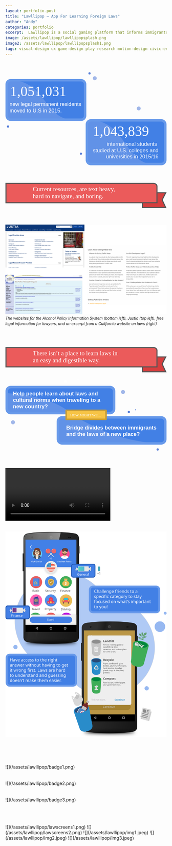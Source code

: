 ```yaml
---
layout: portfolio-post
title: "Lawllipop — App For Learning Foreign Laws"
author: "Andy"
categories: portfolio
excerpt:  Lawllipop is a social gaming platform that informs immigrants of important laws and regional customs. Play with your friends to learn about the essential information you need when traveling to a foreign country.
image: /assets/lawllipop/lawllipopsplash.png
image2: /assets/lawllipop/lawllipopsplash1.png
tags: visual-design ux game-design play research motion-design civic-engagement college
---
```


<br>
<br>
<svg width="734px" height="422px" viewBox="0 0 734 422" version="1.1" xmlns="http://www.w3.org/2000/svg" xmlns:xlink="http://www.w3.org/1999/xlink">
    <!-- Generator: Sketch 49.3 (51167) - http://www.bohemiancoding.com/sketch -->
    <desc>Created with Sketch.</desc>
    <defs></defs>
    <g id="Page-1" stroke="none" stroke-width="1" fill="none" fill-rule="evenodd">
        <g id="Artboard-2">
            <rect id="Mask" fill="#4280E5" x="371" y="218" width="357" height="198" rx="18"></rect>
            <path d="M383.92174,216.006399 C552.997035,220.159159 539.997242,417 677.995043,417 C815.992843,417 418.321972,417 389.655112,417 C360.988251,417 367.677185,345.459905 367.677185,280.733152 C367.677185,216.006399 380.102074,215.912582 383.92174,216.006399 Z" id="Path-15" fill="#A2B8EA" opacity="0.319746377"></path>
            <rect id="Mask" stroke="#6799EA" stroke-width="11" x="371" y="218" width="357" height="198" rx="18"></rect>
            <text id="1,051,031-copy" font-family="ArialRoundedMTBold, Arial Rounded MT Bold" font-size="64" font-weight="normal" fill="#FFFFFF">
                <tspan x="397.71875" y="288">1,043,839</tspan>
            </text>
            <text id="new-legal-permanent-copy" font-family="Helvetica" font-size="24" font-weight="normal" fill="#FFFFFF">
                <tspan x="462.179688" y="333"> international students</tspan>
                <tspan x="398.148438" y="362">studied at U.S. colleges and </tspan>
                <tspan x="458.183594" y="391">universities in 2015/16</tspan>
            </text>
            <circle id="Oval-4-Copy-32" fill="#587FD9" cx="344" cy="369" r="5"></circle>
            <rect id="Mask" fill="#4280E5" x="6" y="36" width="357" height="179" rx="18"></rect>
            <path d="M18.9217396,34.0057942 C187.997035,37.766005 174.997242,216 312.995043,216 C450.992843,216 53.321972,216 24.6551117,216 C-4.01174859,216 2.67718547,151.222401 2.67718547,92.6140978 C2.67718547,34.0057942 15.1020745,33.9208454 18.9217396,34.0057942 Z" id="Path-15" fill="#A2B8EA" opacity="0.319746377"></path>
            <rect id="Mask" stroke="#6799EA" stroke-width="11" x="6" y="36" width="357" height="179" rx="18"></rect>
            <text id="1,051,031" font-family="ArialRoundedMTBold, Arial Rounded MT Bold" font-size="64" font-weight="normal" fill="#FFFFFF">
                <tspan x="21" y="108">1,051,031</tspan>
            </text>
            <text id="new-legal-permanent" font-family="Helvetica" font-size="24" font-weight="normal" fill="#FFFFFF">
                <tspan x="19" y="153">new legal permanent residents </tspan>
                <tspan x="19" y="182">moved to U.S in 2015.</tspan>
            </text>
            <circle id="Oval-4-Copy-28" fill="#587FD9" cx="383" cy="5" r="5"></circle>
            <circle id="Oval-4-Copy-29" fill="#587FD9" opacity="0.557404891" cx="407" cy="27" r="9"></circle>
            <circle id="Oval-4-Copy-30" fill="#587FD9" cx="12" cy="246" r="5"></circle>
            <circle id="Oval-4-Copy-31" fill="#587FD9" opacity="0.557404891" cx="607" cy="164" r="9"></circle>
        </g>
    </g>
</svg>

<br>
<br>
<br>
<!-- # **“** -->

<!-- #### I know so little, I just wish I knew more about how my taxes work, what my legal housing and labor rights are.
<Br>
*Druyvee* — **International Student** -->

<br>

<svg width="535px" height="84px" viewBox="0 0 535 84" version="1.1" xmlns="http://www.w3.org/2000/svg" xmlns:xlink="http://www.w3.org/1999/xlink">
    <!-- Generator: Sketch 49.3 (51167) - http://www.bohemiancoding.com/sketch -->
    <desc>Created with Sketch.</desc>
    <defs></defs>
    <g id="Page-1" stroke="none" stroke-width="1" fill="none" fill-rule="evenodd">
        <g id="Artboard-Copy" transform="translate(-46.000000, -33.000000)">
            <polygon id="Fill-2" stroke="#555555" stroke-width="3.6" fill="#D73E3E" points="578 66 544.16697 66 544.16697 96.1173819 501 95.5371697 501 115 578 115 566.159168 89.4361877"></polygon>
            <path d="M549,57.4021867 L549,44.5984896 C549,39.2972053 543.706624,35 537.174773,35 L59.8252269,35 C59.8252269,35 55.8834846,35 48,35 L48,99 L549,99 L549,57.4021867 Z" id="Fill-3" stroke="#555555" stroke-width="3.6" fill="#EB5B5B"></path>
            <text id="Current-resources,-a" font-family="ArialRoundedMTBold, Arial Rounded MT Bold" font-size="20.4" font-weight="normal" fill="#FFFFFF">
                <tspan x="137" y="61">Current resources, are text heavy, </tspan>
                <tspan x="137" y="84">hard to navigate, and boring.</tspan>
            </text>
        </g>
    </g>
</svg>
<br>
<br>
<br>


![](/assets/lawllipop/Group.png)
<small>_The websites for the Alcohol Policy Information System (bottom left), Justia (top left), free legal information for lawyers, and an excerpt from a California website on laws (right)_</small>
<br>
<br>
<br>
<br>

<svg width="535px" height="84px" viewBox="0 0 535 84" version="1.1" xmlns="http://www.w3.org/2000/svg" xmlns:xlink="http://www.w3.org/1999/xlink">
    <!-- Generator: Sketch 49.3 (51167) - http://www.bohemiancoding.com/sketch -->
    <desc>Created with Sketch.</desc>
    <defs></defs>
    <g id="Page-1" stroke="none" stroke-width="1" fill="none" fill-rule="evenodd">
        <g id="Artboard" transform="translate(-46.000000, -33.000000)">
            <polygon id="Fill-2" stroke="#555555" stroke-width="3.6" fill="#D73E3E" points="578 66 544.16697 66 544.16697 96.1173819 501 95.5371697 501 115 578 115 566.159168 89.4361877"></polygon>
            <path d="M549,57.4021867 L549,44.5984896 C549,39.2972053 543.706624,35 537.174773,35 L59.8252269,35 C59.8252269,35 55.8834846,35 48,35 L48,99 L549,99 L549,57.4021867 Z" id="Fill-3" stroke="#555555" stroke-width="3.6" fill="#EB5B5B"></path>
            <text id="There-isn’t-a-place" font-family="ArialRoundedMTBold, Arial Rounded MT Bold" font-size="20.4" font-weight="normal" fill="#FFFFFF">
                <tspan x="137" y="61">There isn’t a place to learn laws in </tspan>
                <tspan x="137" y="84">an easy and digestible way.</tspan>
            </text>
        </g>
    </g>
</svg>

<br>
<br>


<svg width="721px" height="320px" viewBox="0 0 721 320" version="1.1" xmlns="http://www.w3.org/2000/svg" xmlns:xlink="http://www.w3.org/1999/xlink">
    <!-- Generator: Sketch 49.3 (51167) - http://www.bohemiancoding.com/sketch -->
    <desc>Created with Sketch.</desc>
    <defs></defs>
    <g id="Page-1" stroke="none" stroke-width="1" fill="none" fill-rule="evenodd">
        <g id="Portfolio-Page-Copy-2" transform="translate(-237.000000, -3167.000000)">
            <rect id="Mask" fill="#4280E5" x="243" y="3204" width="480" height="116" rx="18"></rect>
            <path d="M243,3231 C388,3241.00255 478,3276 531,3321 C531,3321 306.982768,3321 268.451135,3321 C229.919503,3321 238.910217,3279.00134 238.910217,3241.00255 C238.910217,3203.00376 237.922277,3230.64972 243,3231 Z" id="Path-15" fill="#A2B8EA" opacity="0.319746377"></path>
            <rect id="Mask" stroke="#6799EA" stroke-width="11" x="243" y="3204" width="480" height="116" rx="18"></rect>
            <rect id="Mask" fill="#4280E5" x="472" y="3339" width="480" height="116" rx="18"></rect>
            <path d="M557,3340 C657,3393.03448 748,3441 918,3456 C934,3456 535.982768,3456 497.451135,3456 C458.919503,3456 467.910217,3428.00509 467.910217,3376.00255 C467.910217,3324 527.445268,3324.3258 557,3340 Z" id="Path-15" fill="#A2B8EA" opacity="0.319746377"></path>
            <rect id="Mask" stroke="#6799EA" stroke-width="11" x="472" y="3339" width="480" height="116" rx="18"></rect>
            <text id="Help-people-learn-ab" font-family="Helvetica-Bold, Helvetica" font-size="24" font-weight="bold" fill="#FFFFFF">
                <tspan x="271" y="3241">Help people learn about laws and </tspan>
                <tspan x="271" y="3270">cultural norms when traveling to a </tspan>
                <tspan x="271" y="3299">new country?</tspan>
            </text>
            <text id="Bridge-divides-betwe-Copy-3" font-family="Helvetica-Bold, Helvetica" font-size="24" font-weight="bold" fill="#FFFFFF">
                <tspan x="509" y="3393">Bridge divides between immigrants </tspan>
                <tspan x="509" y="3422">and the laws of a new place?</tspan>
            </text>
            <circle id="Oval-4-Copy-7" fill="#FFFFFF" cx="506" cy="3179" r="6"></circle>
            <circle id="Oval-4-Copy-35" fill="#587FD9" cx="789" cy="3315" r="5"></circle>
            <circle id="Oval-4-Copy-37" fill="#587FD9" cx="918" cy="3482" r="5"></circle>
            <circle id="Oval-4-Copy-36" fill="#587FD9" cx="819.5" cy="3305.5" r="2.5"></circle>
            <circle id="Oval-4-Copy-33" fill="#587FD9" opacity="0.557404891" cx="271" cy="3361" r="9"></circle>
            <circle id="Oval-4-Copy-34" fill="#587FD9" opacity="0.557404891" cx="763" cy="3226" r="9"></circle>
            <circle id="Oval-4-Copy-15" fill="#FFFFFF" opacity="0.81006567" cx="562" cy="3170" r="3"></circle>
            <g id="Group-4-Copy-3" transform="translate(509.000000, 3308.000000)">
                <rect id="Rectangle-18" stroke="#C79D36" stroke-width="7" fill="#F7C446" x="0" y="0" width="178" height="40" rx="1"></rect>
                <text id="HOW-MIGHT-WE…" font-family="ArialRoundedMTBold, Arial Rounded MT Bold" font-size="16" font-weight="normal" fill="#FFFFFF">
                    <tspan x="18" y="26">HOW MIGHT WE…</tspan>
                </text>
            </g>
        </g>
    </g>
</svg>

<br>
<br>
<br>
<br>

<video width="65%" autoplay loop controls>
  <source src="/assets/lawllipop/gameplay.mp4" type="video/mp4" />
</video>

<br>
<br>




![](/assets/lawllipop/splashdetail.svg)

<br>
<br>
<br>
<br>
![](/assets/lawllipop/badge1.png)
<br>
<br>
<br>
![](/assets/lawllipop/badge2.png)
<br>
<br>
<br>
![](/assets/lawllipop/badge3.png)
<br>
<br>
<br>
<br>
<br>
![](/assets/lawllipop/lawscreens1.png)
![](/assets/lawllipop/lawscreens2.png)
![](/assets/lawllipop/img1.jpeg)
![](/assets/lawllipop/img2.jpeg)
![](/assets/lawllipop/img3.jpeg)
